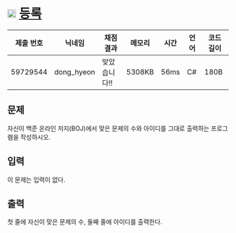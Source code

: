# <img width="20px"  src="https://d2gd6pc034wcta.cloudfront.net/tier/1.svg" class="solvedac-tier"> [등록](https://www.acmicpc.net/problem/7287) 

| 제출 번호 | 닉네임 | 채점 결과 | 메모리 | 시간 | 언어 | 코드 길이 |
|---|---|---|---|---|---|---|
|59729544|dong_hyeon|맞았습니다!! |5308KB|56ms|C#|180B|

## 문제
<p>자신이 백준 온라인 저지(BOJ)에서 맞은 문제의 수와 아이디를 그대로 출력하는 프로그램을 작성하시오.</p>

## 입력
<p>이 문제는 입력이 없다.</p>

## 출력
<p>첫 줄에 자신이 맞은 문제의 수, 둘째 줄에 아이디를 출력한다.</p>


